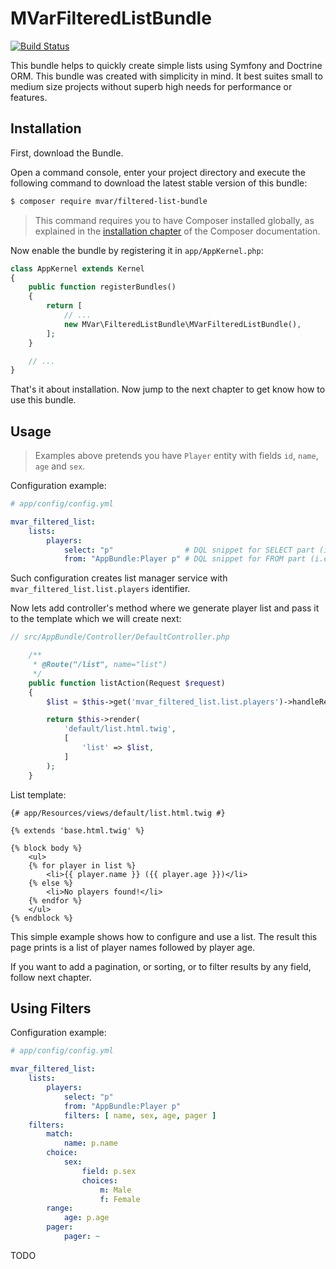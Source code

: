 MVarFilteredListBundle
===

[![Build Status](https://travis-ci.org/mvar/filtered-list-bundle.svg?branch=master)](https://travis-ci.org/mvar/filtered-list-bundle)

This bundle helps to quickly create simple lists using Symfony and Doctrine ORM.
This bundle was created with simplicity in mind. It best suites small to medium
size projects without superb high needs for performance or features.

Installation
---

First, download the Bundle.

Open a command console, enter your project directory and execute the following
command to download the latest stable version of this bundle:

```bash
$ composer require mvar/filtered-list-bundle
```

> This command requires you to have Composer installed globally, as explained in
> the [installation chapter][1] of the Composer documentation.

Now enable the bundle by registering it in `app/AppKernel.php`:

```php
class AppKernel extends Kernel
{
    public function registerBundles()
    {
        return [
            // ...
            new MVar\FilteredListBundle\MVarFilteredListBundle(), 
        ];
    }

    // ...
}
```

That's it about installation. Now jump to the next chapter to get know how to use this bundle.

Usage
---

> Examples above pretends you have `Player` entity with fields `id`, `name`, `age` and `sex`.

Configuration example:

```yml
# app/config/config.yml

mvar_filtered_list:
    lists:
        players:
            select: "p"                # DQL snippet for SELECT part (i.e., alias of entity)
            from: "AppBundle:Player p" # DQL snippet for FROM part (i.e., entity name with alias)
```

Such configuration creates list manager service with `mvar_filtered_list.list.players` identifier.

Now lets add controller's method where we generate player list and pass it to the
template which we will create next:

```php
// src/AppBundle/Controller/DefaultController.php

    /**
     * @Route("/list", name="list")
     */
    public function listAction(Request $request)
    {
        $list = $this->get('mvar_filtered_list.list.players')->handleRequest($request);

        return $this->render(
            'default/list.html.twig',
            [
                'list' => $list,
            ]
        );
    }
```

List template:

```twig
{# app/Resources/views/default/list.html.twig #}

{% extends 'base.html.twig' %}

{% block body %}
    <ul>
    {% for player in list %}
        <li>{{ player.name }} ({{ player.age }})</li>
    {% else %}
        <li>No players found!</li>
    {% endfor %}
    </ul>
{% endblock %}
```

This simple example shows how to configure and use a list. The result this page
prints is a list of player names followed by player age. 

If you want to add a pagination, or sorting, or to filter results by any field, follow next chapter.

Using Filters
---

Configuration example:

```yml
# app/config/config.yml

mvar_filtered_list:
    lists:
        players:
            select: "p"
            from: "AppBundle:Player p"
            filters: [ name, sex, age, pager ]
    filters:     
        match:
            name: p.name
        choice:
            sex:
                field: p.sex
                choices:
                    m: Male
                    f: Female
        range:
            age: p.age
        pager:
            pager: ~
```

TODO

[1]: https://getcomposer.org/doc/00-intro.md
